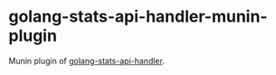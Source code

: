 golang-stats-api-handler-munin-plugin
=====================================

Munin plugin of [golang-stats-api-handler](https://github.com/fukata/golang-stats-api-handler).
